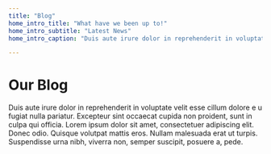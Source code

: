 ```yaml
---
title: "Blog"
home_intro_title: "What have we been up to!"
home_intro_subtitle: "Latest News"
home_intro_caption: "Duis aute irure dolor in reprehenderit in voluptate velit esse cillum dolore e u fugiat nulla pariatur. Excepteur sint occaecat cupida non proident, sunt in culpa qui officia"

---
```


# Our Blog

Duis aute irure dolor in reprehenderit in voluptate velit esse cillum dolore e u fugiat nulla pariatur. Excepteur sint occaecat cupida non proident, sunt in culpa qui officia. Lorem ipsum dolor sit amet, consectetuer adipiscing elit. Donec odio. Quisque volutpat mattis eros. Nullam malesuada erat ut turpis. Suspendisse urna nibh, viverra non, semper suscipit, posuere a, pede.